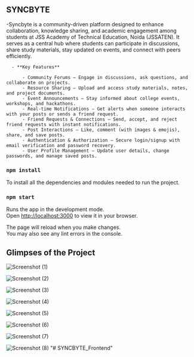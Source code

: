 ## SYNCBYTE
  
  -Syncbyte is a community-driven platform designed to enhance collaboration, knowledge sharing, and academic engagement among students at JSS Academy of Technical Education, Noida (JSSATEN). It serves as a 
   central hub where students can participate in discussions, share study materials, stay updated on events, and connect with peers efficiently.

      - **Key Features**

          - Community Forums – Engage in discussions, ask questions, and collaborate on projects.
          - Resource Sharing – Upload and access study materials, notes, and project documents.
          - Event Announcements – Stay informed about college events, workshops, and hackathons.
          - Real-time Notifications – Get alerts when someone interacts with your posts or sends a friend request.
          - Friend Requests & Connections – Send, accept, and reject friend requests with instant notifications.
          - Post Interactions – Like, comment (with images & emojis), share, and save posts.
          - Authentication & Authorization – Secure login/signup with email verification and password recovery.
          - User Profile Management – Update user details, change passwords, and manage saved posts.


### `npm install`
To install all the dependencies and modules needed to run the project.

### `npm start`
Runs the app in the development mode.\
Open [http://localhost:3000](http://localhost:3000) to view it in your browser.

The page will reload when you make changes.\
You may also see any lint errors in the console.

## Glimpses of the Project
![Screenshot (1)](https://github.com/user-attachments/assets/81acc39c-ebd4-4d11-a407-23ee6d20f0e2)

![Screenshot (2)](https://github.com/user-attachments/assets/6bb46bb8-346f-4669-a384-84ad8046dbbb)

![Screenshot (3)](https://github.com/user-attachments/assets/2cecb512-4994-44b7-90b9-3e5ebb3eb3f6)

![Screenshot (4)](https://github.com/user-attachments/assets/c37e8b1c-87f9-4f57-a012-75e92cf81b1b)

![Screenshot (5)](https://github.com/user-attachments/assets/db71e2ec-6653-4a9f-938e-6ba9c5096ce5)

![Screenshot (6)](https://github.com/user-attachments/assets/aa395594-caa1-49f2-9c0f-4c9a71b170be)

![Screenshot (7)](https://github.com/user-attachments/assets/b9788421-be93-46f4-881b-ddc303649bb0)

![Screenshot (8)](https://github.com/user-attachments/assets/a271001d-339e-4589-946c-36b62d434371)
"# SYNCBYTE_Frontend" 
